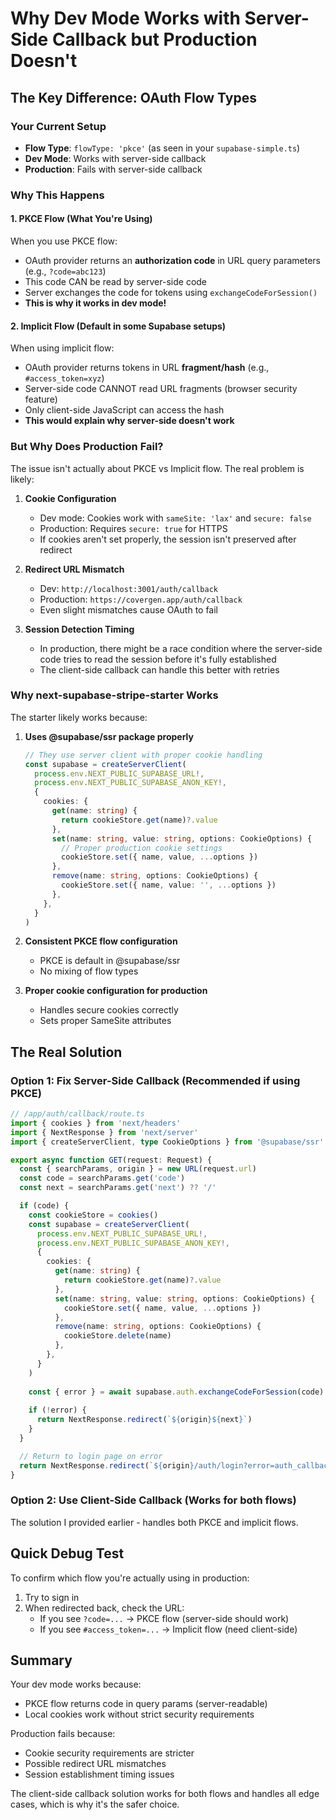 # Why Dev Mode Works with Server-Side Callback but Production Doesn't

## The Key Difference: OAuth Flow Types

### Your Current Setup
- **Flow Type**: `flowType: 'pkce'` (as seen in your `supabase-simple.ts`)
- **Dev Mode**: Works with server-side callback
- **Production**: Fails with server-side callback

### Why This Happens

#### 1. **PKCE Flow (What You're Using)**
When you use PKCE flow:
- OAuth provider returns an **authorization code** in URL query parameters (e.g., `?code=abc123`)
- This code CAN be read by server-side code
- Server exchanges the code for tokens using `exchangeCodeForSession()`
- **This is why it works in dev mode!**

#### 2. **Implicit Flow (Default in some Supabase setups)**
When using implicit flow:
- OAuth provider returns tokens in URL **fragment/hash** (e.g., `#access_token=xyz`)
- Server-side code CANNOT read URL fragments (browser security feature)
- Only client-side JavaScript can access the hash
- **This would explain why server-side doesn't work**

### But Why Does Production Fail?

The issue isn't actually about PKCE vs Implicit flow. The real problem is likely:

1. **Cookie Configuration**
   - Dev mode: Cookies work with `sameSite: 'lax'` and `secure: false`
   - Production: Requires `secure: true` for HTTPS
   - If cookies aren't set properly, the session isn't preserved after redirect

2. **Redirect URL Mismatch**
   - Dev: `http://localhost:3001/auth/callback`
   - Production: `https://covergen.app/auth/callback`
   - Even slight mismatches cause OAuth to fail

3. **Session Detection Timing**
   - In production, there might be a race condition where the server-side code tries to read the session before it's fully established
   - The client-side callback can handle this better with retries

### Why next-supabase-stripe-starter Works

The starter likely works because:

1. **Uses @supabase/ssr package properly**
   ```typescript
   // They use server client with proper cookie handling
   const supabase = createServerClient(
     process.env.NEXT_PUBLIC_SUPABASE_URL!,
     process.env.NEXT_PUBLIC_SUPABASE_ANON_KEY!,
     {
       cookies: {
         get(name: string) {
           return cookieStore.get(name)?.value
         },
         set(name: string, value: string, options: CookieOptions) {
           // Proper production cookie settings
           cookieStore.set({ name, value, ...options })
         },
         remove(name: string, options: CookieOptions) {
           cookieStore.set({ name, value: '', ...options })
         },
       },
     }
   )
   ```

2. **Consistent PKCE flow configuration**
   - PKCE is default in @supabase/ssr
   - No mixing of flow types

3. **Proper cookie configuration for production**
   - Handles secure cookies correctly
   - Sets proper SameSite attributes

## The Real Solution

### Option 1: Fix Server-Side Callback (Recommended if using PKCE)
```typescript
// /app/auth/callback/route.ts
import { cookies } from 'next/headers'
import { NextResponse } from 'next/server'
import { createServerClient, type CookieOptions } from '@supabase/ssr'

export async function GET(request: Request) {
  const { searchParams, origin } = new URL(request.url)
  const code = searchParams.get('code')
  const next = searchParams.get('next') ?? '/'

  if (code) {
    const cookieStore = cookies()
    const supabase = createServerClient(
      process.env.NEXT_PUBLIC_SUPABASE_URL!,
      process.env.NEXT_PUBLIC_SUPABASE_ANON_KEY!,
      {
        cookies: {
          get(name: string) {
            return cookieStore.get(name)?.value
          },
          set(name: string, value: string, options: CookieOptions) {
            cookieStore.set({ name, value, ...options })
          },
          remove(name: string, options: CookieOptions) {
            cookieStore.delete(name)
          },
        },
      }
    )
    
    const { error } = await supabase.auth.exchangeCodeForSession(code)
    
    if (!error) {
      return NextResponse.redirect(`${origin}${next}`)
    }
  }

  // Return to login page on error
  return NextResponse.redirect(`${origin}/auth/login?error=auth_callback_error`)
}
```

### Option 2: Use Client-Side Callback (Works for both flows)
The solution I provided earlier - handles both PKCE and implicit flows.

## Quick Debug Test

To confirm which flow you're actually using in production:

1. Try to sign in
2. When redirected back, check the URL:
   - If you see `?code=...` → PKCE flow (server-side should work)
   - If you see `#access_token=...` → Implicit flow (need client-side)

## Summary

Your dev mode works because:
- PKCE flow returns code in query params (server-readable)
- Local cookies work without strict security requirements

Production fails because:
- Cookie security requirements are stricter
- Possible redirect URL mismatches
- Session establishment timing issues

The client-side callback solution works for both flows and handles all edge cases, which is why it's the safer choice.